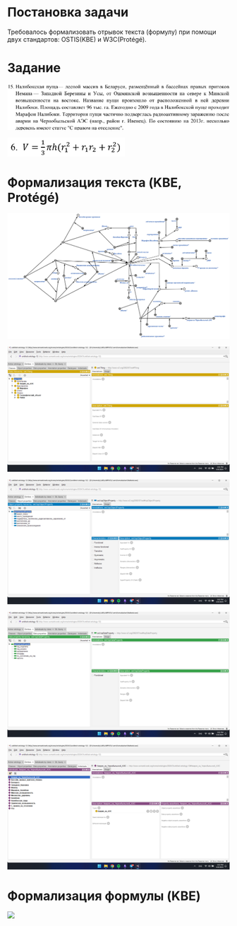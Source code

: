 # Постановка задачи
Требовалось формализовать отрывок текста (формулу) при помощи двух стандартов: OSTIS(KBE)  и W3C(Protégé).
# Задание
![](img/task_text.png)

![](img/task_formule.png)

# Формализация текста (KBE, Protégé)
![](img/text_kbe.png)

![](img/text_classes_prot.png)

![](img/text_objprop_prot.png)

![](img/text_dataprop_prot.png)

![](img/text_ind_prot.png)

# Формализация формулы (KBE)
![](img/formule_kbe)
